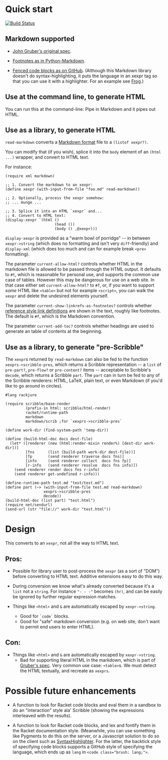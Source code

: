 # Quick start

[![Build Status](https://travis-ci.org/greghendershott/markdown.png?branch=master)](https://travis-ci.org/greghendershott/markdown)

## Markdown supported

- [John Gruber's original spec](http://daringfireball.net/projects/markdown/syntax).

- [Footnotes as in Python-Markdown](http://pythonhosted.org/Markdown/extensions/footnotes.html).

- [Fenced code blocks as on GitHub](https://help.github.com/articles/github-flavored-markdown). (Although this Markdown library doesn't do
syntax-highlighting, it puts the language in an xexpr tag so that you
can use it with a highlighter. For an example see
[Frog](https://github.com/greghendershott/frog).)

## Use at the command line, to generate HTML

You can run this at the command-line: Pipe in Markdown and it pipes
out HTML.

## Use as a library, to generate HTML

`read-markdown` converts a [Markdown format][1] file to a `(listof
xexpr?)`.

You can modify that (if you wish), splice it into the `body` element
of an `(html ...)` wrapper, and convert to HTML text.

For instance:

```racket
(require xml markdown)

;; 1. Convert the markdown to an xexpr:
(define xexpr (with-input-from-file "foo.md" read-markdown))

;; 2. Optionally, process the xexpr somehow:
;; ... munge ...

;; 3. Splice it into an HTML `xexpr` and...
;; 4. Convert to HTML text:
(display-xexpr `(html ()
                      (head ())
                      (body () ,@xexpr)))
```

`display-xexpr` is provided as a "warm bowl of porridge" -- in between
`xexpr->string` (which does no formatting and isn't very
`diff`-friendly) and `display-xml` (which does too much and can for
example break `<pre>` formatting).

The parameter `current-allow-html?` controls whether HTML in the
markdown file is allowed to be passed through the HTML output. It
defaults to `#t`, which is reasonable for personal use, and supports
the common use case of tables. However this may be dangerous for use
on a web site. In that case either set `current-allow-html?` to `#f`,
or, if you want to support _some_ HTML like `<table>` but not for
example `<script>`, you can walk the `xexpr` and delete the undesired
elements yourself.

The parameter `current-show-linkrefs-as-footnotes?` controls whether
[reference style link definitions][3] are shown in the text, roughly
like footnotes. The default is `#f`, which is the Markdown convention.

The parameter `current-add-toc?` controls whether headings are used to
generate an table of contents at the beginning.

## Use as a library, to generate "pre-Scribble"

The `xexpr`s returned by `read-markdown` can also be fed to the
function `xexprs->scribble-pres`, which returns a Scribble
representation -- a `list` of `pre-part?`, `pre-flow?` or `pre-content?`
items -- acceptable to Scribble's `decode`, which returns a Scribble
`part`. The `part` can in turn be fed to any of the Scribble
renderers: HTML, LaTeX, plain text, or even Markdown (if you'd like to
go around in circles).

```racket
#lang rackjure

(require scribble/base-render
         (prefix-in html: scribble/html-render)
         racket/runtime-path
         markdown
         markdown/scrib ;for `xexprs->scribble-pres`

(define work-dir (find-system-path 'temp-dir))

(define (build-html-doc docs dest-file)
  (let* ([renderer (new (html:render-mixin render%) [dest-dir work-dir])]
         [fns      (list (build-path work-dir dest-file))]
         [fp       (send renderer traverse docs fns)]
         [info     (send renderer collect  docs fns fp)]
         [r-info   (send renderer resolve  docs fns info)])
    (send renderer render docs fns r-info)
    (send renderer get-undefined r-info)))

(define-runtime-path test.md "test/test.md")
(define part (~> (with-input-from-file test.md read-markdown)
                 xexprs->scribble-pres
                 decode))
(build-html-doc (list part) "test.html")
(require net/sendurl)
(send-url (str "file://" work-dir "test.html"))
```

# Design

This converts to an `xexpr`, not all the way to HTML text.

## Pros:

- Possible for library user to post-process the `xexpr` (as a sort of
  "DOM") before converting to HTML text. Additive extensions easy to
  do this way.

- During conversion we know what's already converted because it's a
  `list` not a `string`. For instance `"- - -"` becomes `(hr)`, and
  can be easily be ignored by further regular expression matches.

- Things like `<html>` and `&` are automatically escaped by
  `xexpr->string`.
  - Good for `` `code` `` blocks.
  - Good for "safe" markdown conversion (e.g. on web site, don't want
  to permit end users to enter HTML).

## Con:

- Things like `<html>` and `&` are automatically escaped by
  `xexpr->string`.
  - Bad for supporting literal HTML in the markdown, which is part of
  [Gruber's spec](http://daringfireball.net/projects/markdown/).  Very
  common use case: `<table>`s.  We must detect the HTML textually, and
  recreate as `xexprs`.

# Possible future enhancements

- A function to look for Racket code blocks and eval them in a sandbox
  to do an "interaction" style ala' Scribble (showing the expressions
  interleaved with the results).

- A function to look for Racket code blocks, and lex and fontify them
  in the Racket documentation style. (Meanwhile, you can use something
  like Pygments to do this on the server, or a Javascript solution to
  do so on the client such as [SyntaxHighlighter][2]. For the latter,
  the backtick style of specifying code blocks supports a GitHub style
  of specifying the language, which ends up as `lang` in `<code
  class="brush: lang;">`.

[1]: http://daringfireball.net/projects/markdown/basics "Markdown Format"
[2]: http://alexgorbatchev.com/SyntaxHighlighter/manual/brushes/custom.html "SyntaxHighlighter"
[3]: http://daringfireball.net/projects/markdown/syntax#link "Links"
